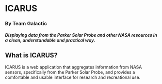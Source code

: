 # ICARUS
### By Team Galactic
#### *Displaying data from the Parker Solar Probe and other NASA resources in a clean, understandable and practical way.*


## What is ICARUS?
ICARUS is a web application that aggregates information from NASA sensors, specifically from the Parker Solar Probe, and provides a comfortable and usable interface for research and recreational use.

## 
